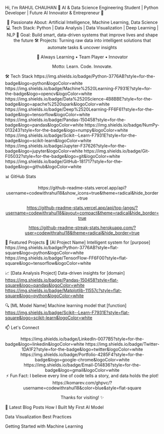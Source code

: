 Hi, I'm RAHUL CHAUHAN 👋
AI & Data Science Engineering Student | Python Developer | Future AI Innovator & Entrepreneur 🌟
<div align="center">
🎯 Passionate About: Artificial Intelligence, Machine Learning, Data Science
💻 Tech Stack: Python | Data Analysis | Data Visualization | Deep Learning | NLP
🚀 Goal: Build smart, data-driven systems that improve lives and shape the future
🛠 Projects: Turning raw data into intelligent solutions that automate tasks & uncover insights

🌱 Always Learning • Team Player • Innovator

Motto: Learn. Code. Innovate.

</div>
🛠️ Tech Stack
https://img.shields.io/badge/Python-3776AB?style=for-the-badge&logo=python&logoColor=white
https://img.shields.io/badge/Machine%2520Learning-F7931E?style=for-the-badge&logo=opencv&logoColor=white
https://img.shields.io/badge/Data%2520Science-4B8BBE?style=for-the-badge&logo=apache%2520spark&logoColor=white
https://img.shields.io/badge/Deep%2520Learning-FF6F61?style=for-the-badge&logo=tensorflow&logoColor=white
https://img.shields.io/badge/Pandas-150458?style=for-the-badge&logo=pandas&logoColor=white
https://img.shields.io/badge/NumPy-013243?style=for-the-badge&logo=numpy&logoColor=white
https://img.shields.io/badge/Scikit--Learn-F7931E?style=for-the-badge&logo=scikit-learn&logoColor=white
https://img.shields.io/badge/Jupyter-F37626?style=for-the-badge&logo=jupyter&logoColor=white
https://img.shields.io/badge/Git-F05032?style=for-the-badge&logo=git&logoColor=white
https://img.shields.io/badge/GitHub-181717?style=for-the-badge&logo=github&logoColor=white

📊 GitHub Stats
<div align="center">
https://github-readme-stats.vercel.app/api?username=codewithrahul18&show_icons=true&theme=radical&hide_border=true

https://github-readme-stats.vercel.app/api/top-langs/?username=codewithrahul18&layout=compact&theme=radical&hide_border=true

https://github-readme-streak-stats.herokuapp.com/?user=codewithrahul18&theme=radical&hide_border=true

</div>
🚀 Featured Projects
🤖 [AI Project Name]
Intelligent system for [purpose]
https://img.shields.io/badge/Python-3776AB?style=flat-square&logo=python&logoColor=white
https://img.shields.io/badge/TensorFlow-FF6F00?style=flat-square&logo=tensorflow&logoColor=white

📈 [Data Analysis Project]
Data-driven insights for [domain]
https://img.shields.io/badge/Pandas-150458?style=flat-square&logo=pandas&logoColor=white
https://img.shields.io/badge/Matplotlib-11557c?style=flat-square&logo=python&logoColor=white

🔍 [ML Model Name]
Machine learning model that [function]
https://img.shields.io/badge/Scikit--Learn-F7931E?style=flat-square&logo=scikit-learn&logoColor=white

📫 Let's Connect
<div align="center">
https://img.shields.io/badge/LinkedIn-0077B5?style=for-the-badge&logo=linkedin&logoColor=white
https://img.shields.io/badge/Twitter-1DA1F2?style=for-the-badge&logo=twitter&logoColor=white
https://img.shields.io/badge/Portfolio-4285F4?style=for-the-badge&logo=google-chrome&logoColor=white
https://img.shields.io/badge/Email-D14836?style=for-the-badge&logo=gmail&logoColor=white

</div>
<div align="center">
⚡ Fun Fact: I believe every line of code tells a story, and data holds the plot!
https://komarev.com/ghpvc/?username=codewithrahul18&color=blue&style=flat-square

Thanks for visiting! ✨

</div>
📝 Latest Blog Posts
<!-- BLOG-POST-LIST:START -->
How I Built My First AI Model

Data Visualization Best Practices

Getting Started with Machine Learning

<!-- BLOG-POST-LIST:END -->
